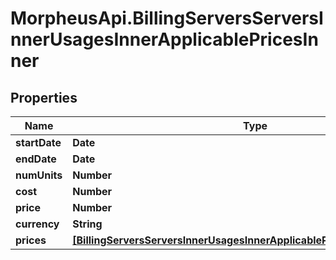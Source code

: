 # MorpheusApi.BillingServersServersInnerUsagesInnerApplicablePricesInner

## Properties

Name | Type | Description | Notes
------------ | ------------- | ------------- | -------------
**startDate** | **Date** |  | [optional] 
**endDate** | **Date** |  | [optional] 
**numUnits** | **Number** |  | [optional] 
**cost** | **Number** |  | [optional] 
**price** | **Number** |  | [optional] 
**currency** | **String** |  | [optional] 
**prices** | [**[BillingServersServersInnerUsagesInnerApplicablePricesInnerPricesInner]**](BillingServersServersInnerUsagesInnerApplicablePricesInnerPricesInner.md) |  | [optional] 


